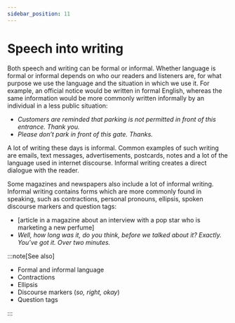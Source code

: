 ```yaml
---
sidebar_position: 11
---
```


# Speech into writing

Both speech and writing can be formal or informal. Whether language is formal or informal depends on who our readers and listeners are, for what purpose we use the language and the situation in which we use it. For example, an official notice would be written in formal English, whereas the same information would be more commonly written informally by an individual in a less public situation:

- *Customers are reminded that parking is not permitted in front of this entrance. Thank you.*
- *Please don’t park in front of this gate. Thanks.*

A lot of writing these days is informal. Common examples of such writing are emails, text messages, advertisements, postcards, notes and a lot of the language used in internet discourse. Informal writing creates a direct dialogue with the reader.

Some magazines and newspapers also include a lot of informal writing. Informal writing contains forms which are more commonly found in speaking, such as contractions, personal pronouns, ellipsis, spoken discourse markers and question tags:

- \[article in a magazine about an interview with a pop star who is marketing a new perfume\]
- *Well, how long was it, do you think, before we talked about it? Exactly. You’ve got it. Over two minutes.*

:::note[See also]

- Formal and informal language
- Contractions
- Ellipsis
- Discourse markers (*so, right, okay*)
- Question tags

:::
